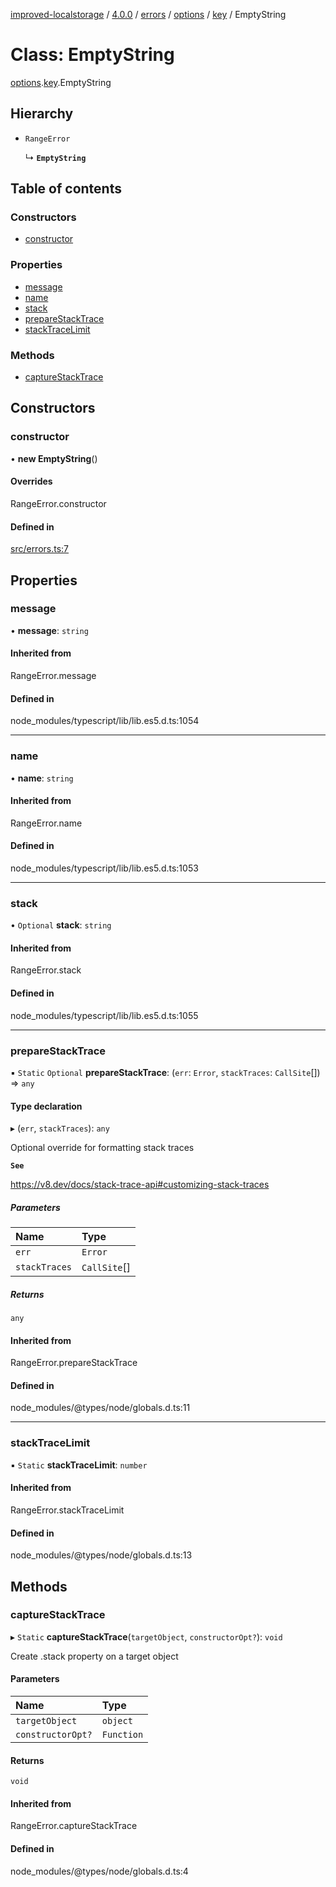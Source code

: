 [improved-localstorage](Home.md) / [4.0.0](4.0.0.md) / [errors](4.0.0-errors.md) / [options](4.0.0-errors.options.md) / [key](4.0.0-errors.options.key.md) / EmptyString

# Class: EmptyString

[options](4.0.0-errors.options.md).[key](4.0.0-errors.options.key.md).EmptyString

## Hierarchy

- `RangeError`

  ↳ **`EmptyString`**

## Table of contents

### Constructors

- [constructor](4.0.0-errors.options.key.EmptyString.md#constructor)

### Properties

- [message](4.0.0-errors.options.key.EmptyString.md#message)
- [name](4.0.0-errors.options.key.EmptyString.md#name)
- [stack](4.0.0-errors.options.key.EmptyString.md#stack)
- [prepareStackTrace](4.0.0-errors.options.key.EmptyString.md#preparestacktrace)
- [stackTraceLimit](4.0.0-errors.options.key.EmptyString.md#stacktracelimit)

### Methods

- [captureStackTrace](4.0.0-errors.options.key.EmptyString.md#capturestacktrace)

## Constructors

### constructor

• **new EmptyString**()

#### Overrides

RangeError.constructor

#### Defined in

[src/errors.ts:7](https://github.com/Ratibus11/improved-localstorage/blob/ecf6d2f/src/errors.ts#L7)

## Properties

### message

• **message**: `string`

#### Inherited from

RangeError.message

#### Defined in

node_modules/typescript/lib/lib.es5.d.ts:1054

___

### name

• **name**: `string`

#### Inherited from

RangeError.name

#### Defined in

node_modules/typescript/lib/lib.es5.d.ts:1053

___

### stack

• `Optional` **stack**: `string`

#### Inherited from

RangeError.stack

#### Defined in

node_modules/typescript/lib/lib.es5.d.ts:1055

___

### prepareStackTrace

▪ `Static` `Optional` **prepareStackTrace**: (`err`: `Error`, `stackTraces`: `CallSite`[]) => `any`

#### Type declaration

▸ (`err`, `stackTraces`): `any`

Optional override for formatting stack traces

**`See`**

https://v8.dev/docs/stack-trace-api#customizing-stack-traces

##### Parameters

| Name | Type |
| :------ | :------ |
| `err` | `Error` |
| `stackTraces` | `CallSite`[] |

##### Returns

`any`

#### Inherited from

RangeError.prepareStackTrace

#### Defined in

node_modules/@types/node/globals.d.ts:11

___

### stackTraceLimit

▪ `Static` **stackTraceLimit**: `number`

#### Inherited from

RangeError.stackTraceLimit

#### Defined in

node_modules/@types/node/globals.d.ts:13

## Methods

### captureStackTrace

▸ `Static` **captureStackTrace**(`targetObject`, `constructorOpt?`): `void`

Create .stack property on a target object

#### Parameters

| Name | Type |
| :------ | :------ |
| `targetObject` | `object` |
| `constructorOpt?` | `Function` |

#### Returns

`void`

#### Inherited from

RangeError.captureStackTrace

#### Defined in

node_modules/@types/node/globals.d.ts:4
